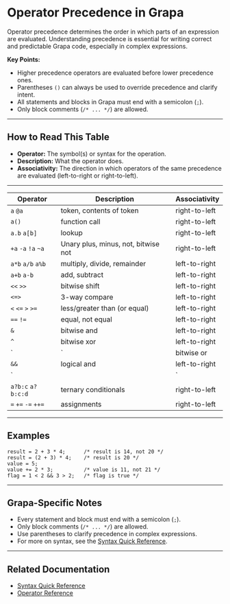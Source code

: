 # Operator Precedence in Grapa

Operator precedence determines the order in which parts of an expression are evaluated. Understanding precedence is essential for writing correct and predictable Grapa code, especially in complex expressions.

**Key Points:**
- Higher precedence operators are evaluated before lower precedence ones.
- Parentheses `()` can always be used to override precedence and clarify intent.
- All statements and blocks in Grapa must end with a semicolon (`;`).
- Only block comments (`/* ... */`) are allowed.

---

## How to Read This Table
- **Operator:** The symbol(s) or syntax for the operation.
- **Description:** What the operator does.
- **Associativity:** The direction in which operators of the same precedence are evaluated (left-to-right or right-to-left).

---

| Operator | Description | Associativity |
|--|--|--|
| `a` `@a` | token, contents of token | right-to-left |
| `a()` | function call | right-to-left |
| `a.b` `a[b]` | lookup | right-to-left |
| `+a` `-a` `!a` `~a` | Unary plus, minus, not, bitwise not | right-to-left |
| `a*b` `a/b` `a%b` | multiply, divide, remainder | left-to-right |
| `a+b` `a-b` | add, subtract | left-to-right |
| `<<` `>>` | bitwise shift | left-to-right |
| `<=>` | 3-way compare | left-to-right |
| `<` `<=` `>` `>=` | less/greater than (or equal) | left-to-right |
| `==` `!=` | equal, not equal | left-to-right |
| `&` | bitwise and | left-to-right |
| `^` | bitwise xor | left-to-right |
| `|` | bitwise or | left-to-right |
| `&&` | logical and | left-to-right |
| `||` | logical or | left-to-right |
| `a?b:c` `a?b:c:d` | ternary conditionals | right-to-left |
| `=` `+=` `-=` `++=` | assignments | right-to-left |

---

## Examples

```grapa
result = 2 + 3 * 4;      /* result is 14, not 20 */
result = (2 + 3) * 4;    /* result is 20 */
value = 5;
value += 2 * 3;          /* value is 11, not 21 */
flag = 1 < 2 && 3 > 2;   /* flag is true */
```

---

## Grapa-Specific Notes
- Every statement and block must end with a semicolon (`;`).
- Only block comments (`/* ... */`) are allowed.
- Use parentheses to clarify precedence in complex expressions.
- For more on syntax, see the [Syntax Quick Reference](basic_syntax.md).

---

## Related Documentation
- [Syntax Quick Reference](basic_syntax.md)
- [Operator Reference](operator.md)
